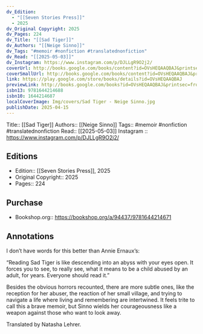 ```yaml
---
dv_Edition:
  - "[[Seven Stories Press]]"
  - 2025
dv_Original Copyright: 2025
dv_Pages: 224
dv_Title: "[[Sad Tiger]]"
dv_Authors: "[[Neige Sinno]]"
dv_Tags: "#memoir #nonfiction #translatednonfiction"
dv_Read: "[[2025-05-03]]"
dv_Instagram: https://www.instagram.com/p/DJLLgR9O2j2/
coverUrl: http://books.google.com/books/content?id=OVsHEQAAQBAJ&printsec=frontcover&img=1&zoom=1&edge=curl&source=gbs_api
coverSmallUrl: http://books.google.com/books/content?id=OVsHEQAAQBAJ&printsec=frontcover&img=1&zoom=5&edge=curl&source=gbs_api
link: https://play.google.com/store/books/details?id=OVsHEQAAQBAJ
previewLink: http://books.google.com/books?id=OVsHEQAAQBAJ&printsec=frontcover&dq=Sad+Tiger&hl=&as_pt=BOOKS&cd=1&source=gbs_api
isbn13: 9781644214688
isbn10: 1644214687
localCoverImage: Img/covers/Sad Tiger - Neige Sinno.jpg
publishDate: 2025-04-15
---
```

Title:: [[Sad Tiger]]
Authors:: [[Neige Sinno]]
Tags:: #memoir #nonfiction #translatednonfiction
Read:: [[2025-05-03]]
Instagram ::  https://www.instagram.com/p/DJLLgR9O2j2/
## Editions
- Edition:: [[Seven Stories Press]], 2025
- Original Copyright:: 2025
- Pages:: 224

## Purchase
* Bookshop.org:: https://bookshop.org/a/94437/9781644214671
## Annotations

I don’t have words for this better than Annie Ernaux’s:  
  
“Reading Sad Tiger is like descending into an abyss with your eyes open. It forces you to see, to really see, what it means to be a child abused by an adult, for years. Everyone should read it.”  
  
Besides the obvious horrors recounted, there are more subtle ones, like the reception for her abuser, the reaction of her small village, and trying to navigate a life where living and remembering are intertwined. It feels trite to call this a brave memoir, but Sinno wields her courageousness like a weapon against those who want to look away.   
  
Translated by Natasha Lehrer.